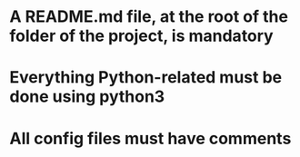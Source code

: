 # A README.md file, at the root of the folder of the project, is mandatory
# Everything Python-related must be done using python3
# All config files must have comments
